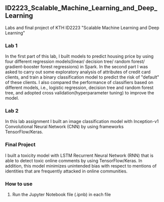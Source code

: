 ## ID2223_Scalable_Machine_Learning_and_Deep_Learning
Labs and final project of KTH ID2223 "Scalable Machine Learning and Deep Learning"

### Lab 1
In the first part of this lab, I built models to predict housing price by using four different regression models(linear/ decision tree/ random forest/ gradient-booster forest regressions) in Spark. In the second part I was asked to carry out some exploratory analysis of attributes of credit card clients, and train a binary classification model to predict the risk of "default" of these clients. I also compared the performance of classifiers based on different models, i.e., logistic regression, decision tree and random forest tree, and adopted cross validation(hyperparameter tuning) to improve the model.
  
### Lab 2
In this lab assignment I built an image classification model with Inception-v1 Convolutional Neural Network (CNN) by using frameworks TensorFlow/Keras.  
  
### Final Project
I built a toxicity model with LSTM Recurrent Neural Network (RNN) that is able to detect toxic online comments by using TensorFlow/Keras. In addition, this model minimizes unintended bias with respect to mentions of identities that are frequently attacked in online communities.

### How to use
1. Run the Jupyter Notebook file (.ipnb) in each file
